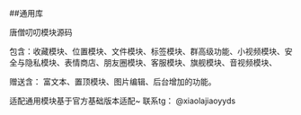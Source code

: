 ##通用库

唐僧叨叨模块源码

包含：收藏模块、位置模块、文件模块、标签模块、群高级功能、小视频模块、安全与隐私模块、表情商店、朋友圈模块、客服模块、旗舰模块、音视频模块、

赠送含：
富文本、置顶模块、图片编辑、后台增加的功能。

适配通用模块基于官方基础版本适配~ 
联系tg： @xiaolajiaoyyds
